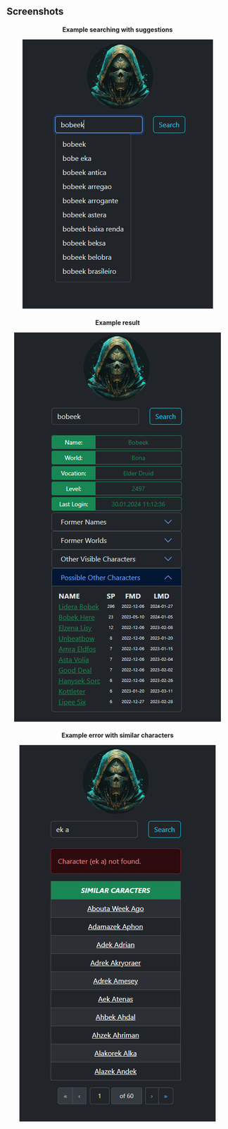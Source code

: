 ## Screenshots

<h4 align="center">Example searching with suggestions</h>

![](img/suggestion.png)

<h4 align="center">Example result</h>

![](img/result.png)

<h4 align="center">Example error with similar characters</h>

![](img/similar.png)
